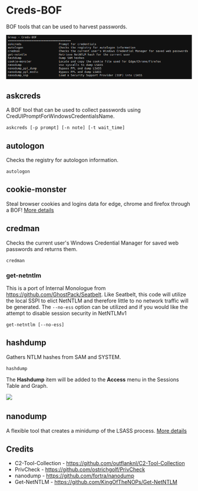 # Creds-BOF

BOF tools that can be used to harvest passwords.

![](_img/01.png)



## askcreds

A BOF tool that can be used to collect passwords using CredUIPromptForWindowsCredentialsName.

```
askcreds [-p prompt] [-n note] [-t wait_time]
```



## autologon

Checks the registry for autologon information.

```
autologon
```



## cookie-monster

Steal browser cookies and logins data for edge, chrome and firefox through a BOF! [More details](https://github.com/Adaptix-Framework/Extension-Kit/blob/main/Creds-BOF/cookie-monster/README.md)



## credman

Checks the current user's Windows Credential Manager for saved web passwords and returns them.

```
credman
```



### get-netntlm

This is a port of Internal Monologue from https://github.com/GhostPack/Seatbelt. Like Seatbelt, this code will utilize the local SSPI to elict NetNTLM and therefore little to no network traffic will be generated. The `--no-ess` option can be utilized and if you would like the attempt to disable session security in NetNTLMv1

```
get-netntlm [--no-ess]
```



## hashdump

Gathers NTLM hashes from SAM and SYSTEM.

```
hashdump
```

The **Hashdump** item will be added to the **Access** menu in the Sessions Table and Graph.

![](_img/02.png)



## nanodump

A flexible tool that creates a minidump of the LSASS process. [More details](https://github.com/Adaptix-Framework/Extension-Kit/blob/main/Creds-BOF/nanodumnp/README.md)



## Credits
* C2-Tool-Collection - https://github.com/outflanknl/C2-Tool-Collection
* PrivCheck - https://github.com/ostrichgolf/PrivCheck
* nanodump - https://github.com/fortra/nanodump
* Get-NetNTLM - https://github.com/KingOfTheNOPs/Get-NetNTLM